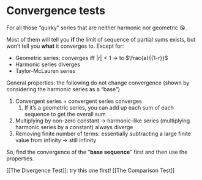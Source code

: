 # Convergence tests
For all those “quirky” series that are neither harmonic nor geometric 😘.

Most of them will tell you **if** the limit of sequence of partial sums exists, but won’t tell you **what** it converges to.
Except for:
- Geometric series: converges iff $|r|<1$ → to $\frac{a}{{1-r}}$
- Harmonic series diverges
- Taylor-McLauren series

General properties: the following do not change convergence (shown by considering the harmonic series as a “base”)
1. Convergent series + convergent series converges
	1. If it’s a geometric series, you can add up each sum of each sequence to get the overall sum
2. Multiplying by non-zero constant → harmonic-like series (multiplying harmonic series by a constant) always diverge
3. Removing finite number of terms: essentially subtracting a large finite value from infinity → still infinity

So, find the convergence of the “**base sequence**” first and then use the properties.

[[The Divergence Test]]: try this one first!
[[The Comparison Test]]